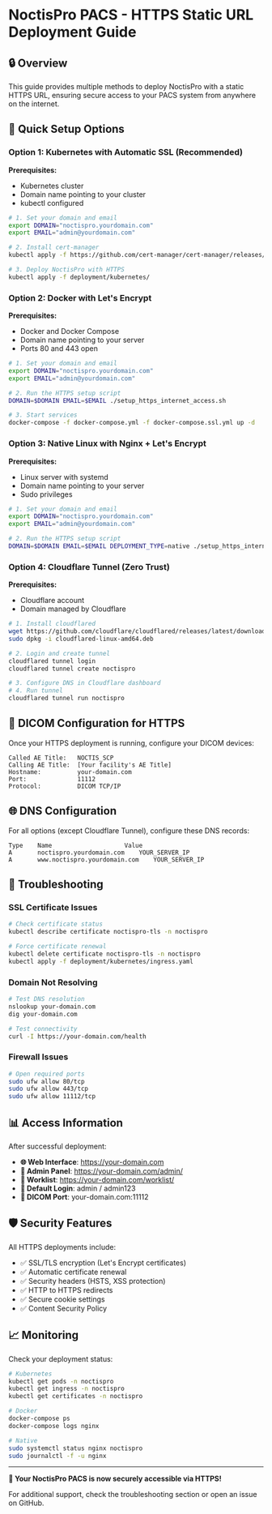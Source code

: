 # NoctisPro PACS - HTTPS Static URL Deployment Guide

## 🔒 Overview

This guide provides multiple methods to deploy NoctisPro with a static HTTPS URL, ensuring secure access to your PACS system from anywhere on the internet.

## 🚀 Quick Setup Options

### Option 1: Kubernetes with Automatic SSL (Recommended)

**Prerequisites:**
- Kubernetes cluster
- Domain name pointing to your cluster
- kubectl configured

```bash
# 1. Set your domain and email
export DOMAIN="noctispro.yourdomain.com"
export EMAIL="admin@yourdomain.com"

# 2. Install cert-manager
kubectl apply -f https://github.com/cert-manager/cert-manager/releases/download/v1.13.3/cert-manager.yaml

# 3. Deploy NoctisPro with HTTPS
kubectl apply -f deployment/kubernetes/
```

### Option 2: Docker with Let's Encrypt

**Prerequisites:**
- Docker and Docker Compose
- Domain name pointing to your server
- Ports 80 and 443 open

```bash
# 1. Set your domain and email
export DOMAIN="noctispro.yourdomain.com"
export EMAIL="admin@yourdomain.com"

# 2. Run the HTTPS setup script
DOMAIN=$DOMAIN EMAIL=$EMAIL ./setup_https_internet_access.sh

# 3. Start services
docker-compose -f docker-compose.yml -f docker-compose.ssl.yml up -d
```

### Option 3: Native Linux with Nginx + Let's Encrypt

**Prerequisites:**
- Linux server with systemd
- Domain name pointing to your server
- Sudo privileges

```bash
# 1. Set your domain and email
export DOMAIN="noctispro.yourdomain.com"
export EMAIL="admin@yourdomain.com"

# 2. Run the HTTPS setup script
DOMAIN=$DOMAIN EMAIL=$EMAIL DEPLOYMENT_TYPE=native ./setup_https_internet_access.sh
```

### Option 4: Cloudflare Tunnel (Zero Trust)

**Prerequisites:**
- Cloudflare account
- Domain managed by Cloudflare

```bash
# 1. Install cloudflared
wget https://github.com/cloudflare/cloudflared/releases/latest/download/cloudflared-linux-amd64.deb
sudo dpkg -i cloudflared-linux-amd64.deb

# 2. Login and create tunnel
cloudflared tunnel login
cloudflared tunnel create noctispro

# 3. Configure DNS in Cloudflare dashboard
# 4. Run tunnel
cloudflared tunnel run noctispro
```

## 🏥 DICOM Configuration for HTTPS

Once your HTTPS deployment is running, configure your DICOM devices:

```
Called AE Title:   NOCTIS_SCP
Calling AE Title:  [Your facility's AE Title]
Hostname:          your-domain.com
Port:              11112
Protocol:          DICOM TCP/IP
```

## 🌐 DNS Configuration

For all options (except Cloudflare Tunnel), configure these DNS records:

```
Type    Name                    Value
A       noctispro.yourdomain.com    YOUR_SERVER_IP
A       www.noctispro.yourdomain.com    YOUR_SERVER_IP
```

## 🔧 Troubleshooting

### SSL Certificate Issues
```bash
# Check certificate status
kubectl describe certificate noctispro-tls -n noctispro

# Force certificate renewal
kubectl delete certificate noctispro-tls -n noctispro
kubectl apply -f deployment/kubernetes/ingress.yaml
```

### Domain Not Resolving
```bash
# Test DNS resolution
nslookup your-domain.com
dig your-domain.com

# Test connectivity
curl -I https://your-domain.com/health
```

### Firewall Issues
```bash
# Open required ports
sudo ufw allow 80/tcp
sudo ufw allow 443/tcp
sudo ufw allow 11112/tcp
```

## 📊 Access Information

After successful deployment:

- **🌐 Web Interface**: https://your-domain.com
- **👤 Admin Panel**: https://your-domain.com/admin/
- **🏥 Worklist**: https://your-domain.com/worklist/
- **🔐 Default Login**: admin / admin123
- **🏥 DICOM Port**: your-domain.com:11112

## 🛡️ Security Features

All HTTPS deployments include:

- ✅ SSL/TLS encryption (Let's Encrypt certificates)
- ✅ Automatic certificate renewal
- ✅ Security headers (HSTS, XSS protection)
- ✅ HTTP to HTTPS redirects
- ✅ Secure cookie settings
- ✅ Content Security Policy

## 📈 Monitoring

Check your deployment status:

```bash
# Kubernetes
kubectl get pods -n noctispro
kubectl get ingress -n noctispro
kubectl get certificates -n noctispro

# Docker
docker-compose ps
docker-compose logs nginx

# Native
sudo systemctl status nginx noctispro
sudo journalctl -f -u nginx
```

---

**🎉 Your NoctisPro PACS is now securely accessible via HTTPS!**

For additional support, check the troubleshooting section or open an issue on GitHub.